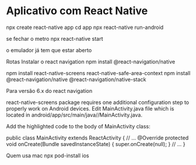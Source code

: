 # Aplicativo com React Native

npx create react-native app
cd app
npx react-native run-android

se fechar o metro
npx react-native start

o emulador já tem que estar aberto


Rotas
Instalar o react navigation
npm install @react-navigation/native

npm install react-native-screens react-native-safe-area-context
npm install @react-navigation/native @react-navigation/native-stack


Para versão 6.x do react navigation

react-native-screens package requires one additional configuration step to properly work on Android devices. Edit MainActivity.java file which is located in android/app/src/main/java/<your package name>/MainActivity.java.

Add the highlighted code to the body of MainActivity class:

public class MainActivity extends ReactActivity {
  // ...
  @Override
  protected void onCreate(Bundle savedInstanceState) {
    super.onCreate(null);
  }
  // ...
}






Quem usa mac
npx pod-install ios